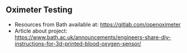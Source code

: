 ## Oximeter Testing

- Resources from Bath available at: https://gitlab.com/openoximeter
- Article about project: https://www.bath.ac.uk/announcements/engineers-share-diy-instructions-for-3d-printed-blood-oxygen-sensor/


